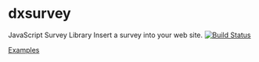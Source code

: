 # dxsurvey
JavaScript Survey Library
Insert a survey into your web site.
[![Build Status](https://api.shippable.com/projects/55ded2031895ca4474102b6d/badge/master)](https://app.shippable.com/projects/55ded2031895ca4474102b6d)

[Examples](http://andrewtelnov.github.io/surveyjs/)